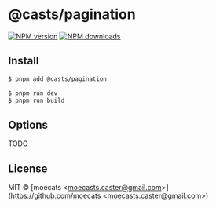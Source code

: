 # @casts/pagination

[![NPM version](https://img.shields.io/npm/v/@casts/pagination.svg?style=flat)](https://npmjs.org/package/@casts/pagination)
[![NPM downloads](http://img.shields.io/npm/dm/@casts/pagination.svg?style=flat)](https://npmjs.org/package/@casts/pagination)

## Install

```bash
$ pnpm add @casts/pagination
```

```bash
$ pnpm run dev
$ pnpm run build
```

## Options

TODO

## License

MIT © [moecats &lt;moecasts.caster@gmail.com&gt;](https://github.com/moecats &lt;moecasts.caster@gmail.com&gt;)
